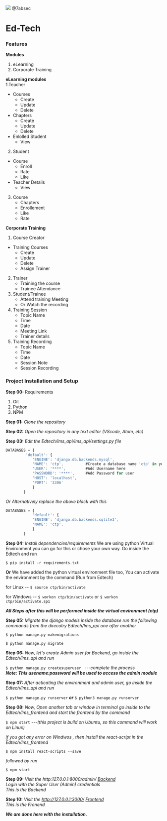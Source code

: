 
![](https://github.com/Sudo-Ed-Tech/Edtech/blob/main/lms_frontend/public/logown.png)
@7absec
# Ed-Tech

### Features
**Modules**
1. eLearning
2. Corporate Training

**eLearning modules** </br>
1.Teacher 
 - Courses
	- Create
	- Update
	- Delete
- Chapters
	- Create
	- Update
	- Delete
- Enlolled Student
	- View
2. Student
- Course
	- Enroll
	- Rate
	- Like
- Teacher Details
	- View
3. Course
	- Chapters
	- Enrollement
	- Like
	- Rate 

**Corporate Training**
1. Course Creator
- Training Courses
	- Create
	- Update
	- Delete
	- Assign Trainer
2. Trainer
	- Training the course
	- Trainee Attendance
3. Student/Trainee
	- Attend training Meeting
	- Or Watch the recording
4. Training Session
	- Topic Name
	- Time
	- Date
	- Meeting Link
	- Trainer details
5. Training Recording
	- Topic Name
	- Time
	- Date
	- Session Note
	- Session Recording

### Project Installation and Setup
**Step 00:** Requirements
1. Git
2. Python
3. NPM

**Step 01:** _Clone the repository_

**Step 02:** _Open the repository in any text editor (VScode, Atom, etc)_

**Step 03:** _Edit the  Edtech/lms_api/lms_api/settings.py file_
```javascript
DATABASES = {
		 'default': {
			'ENGINE': 'django.db.backends.mysql',
			'NAME': 'ctp',			#Create a database name 'ctp' in your MySql
			'USER': '****',			#Add Username here
			'PASSWORD': '****',		#Add Password for user
			'HOST': 'localhost',
			'PORT': '3306'
		    }
		}
```
_Or Alternatively replace the above block with this_

```javascript
DATABASES = {
		    'default': {
			'ENGINE': 'django.db.backends.sqlite3',
			'NAME': 'ctp',
		    }
		}
```
**Step 04:** _Install dependencies/requirements_
We are using python Virtual Environment you can go for this or chose your own way. 
Go inside the Edtech and run

`$ pip install -r requirements.txt`

**Or**
We have added the python virtual environment file too, You can activate the environment by the command (Run from Edtech)

for Linux   -- `$ source ctp/bin/activate`

for Windows -- `$ workon ctp/bin/activate` or `$ workon ctp/bin/activate.sp1`

**_All Steps after this will be performed inside the virtual environment (ctp)_**

**Step 05:** _Migrate the django models inside the database run the following commands from the direcotry Edtech/lms_api one after another_

`$ python manage.py makemigrations`

`$ python manage.py migrate`

**Step 06:** _Now, let's create Admin user for Backend, go inside the Edtech/lms_api and run_

`$ python manage.py createsuperuser ` _---complete the process_ </br>
**_Note: This usename:password will be used to access the admin module_**

**Step 07:** _After acticating the environment and admin user, go inside the Edtech/lms_api and run_

`$ python manage.py runserver` **_or_** `$ python3 manage.py runserver`

**Step 08:** _Now, Open another tab or window in terminal
go inside to the Edtech/lms_frontend and start the frontend by the command_

`$ npm start`   _---(this project is build on Ubuntu, so this command will work on Linux)_

_if you got any error on Windwos , then install the react-script in the Edtech/lms_frontend_

`$ npm install react-scripts --save`

_followed by run_

`$ npm start`

**Step 09:** _Visit the http:127.0.0.1:8000/admin/   [Backend](http:127.0.0.1:8000/admin/) </br>
Login with the Super User (Admin) credentials </br>
This is the Backend_

**Step 10:** _Visit the http://127.0.0.1:3000/  [Frontend](http:127.0.0.1:3000/) </br>
This is the Fronend_

**_We are done here with the installation._**
